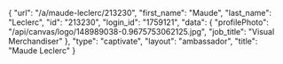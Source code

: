 {
    "url": "\/a\/maude-leclerc\/213230",
    "first_name": "Maude",
    "last_name": "Leclerc",
    "id": "213230",
    "login_id": "1759121",
    "data": {
        "profilePhoto": "\/api\/canvas\/logo\/148989038-0.9675753062125.jpg",
        "job_title": "Visual Merchandiser"
    },
    "type": "captivate",
    "layout": "ambassador",
    "title": "Maude Leclerc"
}